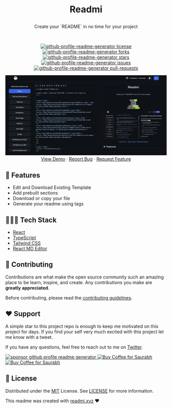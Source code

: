 # <p align="center">Readmi</p>

<p align="center"> Create your `README` in no time for your project</p>
 <br />

<p align="center">
<a href="https://github.com/starc007/readmi/blob/main/LICENSE.txt" target="blank">
<img src="https://img.shields.io/github/license/starc007/readmi?style=flat-square" alt="github-profile-readme-generator license" />
</a>
<a href="https://github.com/starc007/readmi/fork" target="blank">
<img src="https://img.shields.io/github/forks/starc007/readmi?style=flat-square" alt="github-profile-readme-generator forks"/>
</a>
<a href="https://github.com/starc007/readmi/stargazers" target="blank">
<img src="https://img.shields.io/github/stars/starc007/readmi?style=flat-square" alt="github-profile-readme-generator stars"/>
</a>
<a href="https://github.com/starc007/readmi/issues" target="blank">
<img src="https://img.shields.io/github/issues/rahuldkjain/github-profile-readme-generator?style=flat-square" alt="github-profile-readme-generator issues"/>
</a>
<a href="https://github.com/starc007/readmi/pulls" target="blank">
<img src="https://img.shields.io/github/issues-pr/starc007/readmi?style=flat-square" alt="github-profile-readme-generator pull-requests"/>
</a>
</a>
</p>

<p align="center">
 <img src="./src/assets/demo.png" width="800px />
</p>

<p align="center">
    <a href="https://readmi.xyz">View Demo</a>
    ·
    <a href="https://github.com/starc007/readmi/issues">Report Bug</a>
    ·
    <a href="https://github.com/starc007/readmi/issues">Request Feature</a>
  </p>

## 🧐 Features

- Edit and Download Existing Template
- Add prebuilt sections
- Download or copy your file
- Generate your readme using tags

## 🧑🏻‍💻 Tech Stack

- [React](https://reactjs.org/)
- [TypeScript](https://www.typescriptlang.org/)
- [Tailwind CSS](https://tailwindcss.com/)
- [React MD Editor](https://github.com/uiwjs/react-md-editor)

## 🍰 Contributing

Contributions are what make the open source community such an amazing place to be learn, inspire, and create. Any contributions you make are **greatly appreciated**.

Before contributing, please read the [contributing guidelines](CONTRIBUTING.md).

## ❤️ Support

A simple star to this project repo is enough to keep me motivated on this project for days. If you find your self very much excited with this project let me know with a tweet.

If you have any questions, feel free to reach out to me on [Twitter](https://twitter.com/saurra3h).

<p align="left">
<a href="https://www.paypal.me/saurra3h"><img src="https://ionicabizau.github.io/badges/paypal.svg" alt="sponsor github profile readme generator"/>
</a>
 <a href='https://ko-fi.com/saurra3h' target='_blank'><img height='23' width="100" src='https://cdn.ko-fi.com/cdn/kofi3.png?v=2' alt='Buy Coffee for Saurabh' />
  </a>
 <a href='https://www.buymeacoffee.com/saurra3h' target='_blank'><img height='23' width="100" src='https://cdn.buymeacoffee.com/buttons/default-orange.png' alt='Buy Coffee for Saurabh' />
  </a>
</p>

## 📄 License

Distributed under the [MIT](LICENSE.txt) License. See [LICENSE](LICENSE.txt) for more information.

This readme was created with [readmi.xyz](https://readmi.xyz) ❤️
